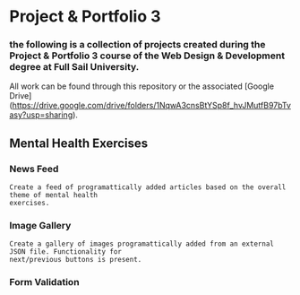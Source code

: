 # Project & Portfolio 3

### the following is a collection of projects created during the Project & Portfolio 3 course of the Web Design & Development degree at Full Sail University.

All work can be found through this repository or the associated [Google Drive] (https://drive.google.com/drive/folders/1NqwA3cnsBtYSp8f_hvJMutfB97bTvasy?usp=sharing).

## Mental Health Exercises

### News Feed
	Create a feed of programattically added articles based on the overall theme of mental health
	exercises.
### Image Gallery
	Create a gallery of images programattically added from an external JSON file. Functionality for 
	next/previous buttons is present.
### Form Validation
